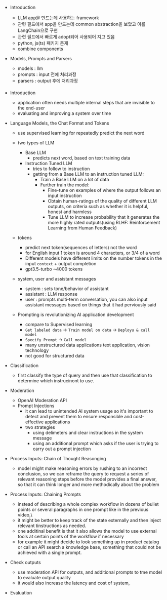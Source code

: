 - Introduction  
  - LLM app을 만드는데 사용하는 framework
  - 관련 필드에서 app을 만드는데 common abstraction을 보았고 이를 LangChain으로 구현
  - 관련 필드에서 빠르게 adopt되어 사용되어 지고 있음
  - python, js(ts) 패키지 존재
  - combine components

- Models, Prompts and Parsers
  - models : llm
  - prompts : input 전에 처리과정
  - parsers : output 후에 처리과정


####
- Introduction
  - application often needs multiple internal steps that are invisible to the end-user
  - evaluating and improving a system over time

- Language Models, the Chat Format and Tokens
  - use supervised learning for repeatedly predict the next word
  - two types of LLM
    - Base LLM
      - predicts next word, based on text training data
    - Instruction Tuned LLM
      - tries to follow to instruction
      - getting from a Base LLM to an instruction tuned LLM:
        - Train a Base LLM on a lot of data
        - Further train the model:
          - Fine-tune on examples of where the output follows an input instruction
          - Obtain human-ratings of the quality of different LLM outputs, on criteria such as whether it is helpful, honest and harmless
          - Tune LLM to increase probability that it generates the more highly rated outputs(using RLHF: Reinforcement Learning from Human Feedback)
  - tokens
    - predict next token(sequences of letters) not the word
    - for English input 1 token is around 4 characters, or 3/4 of a word
    - Different models have different limits on the number tokens in the input `context` + output completion
    - gpt3.5-turbo ~4000 tokens

  - system, user and assistant messages
    - system : sets tone/behavior of assistant
    - assistant : LLM response
    - user : prompts
    multi-term conversation, you can also input assistant messages based on things that it had perviously said


  - Prompting is revolutionizing AI application development
    - compare to Supervised learning
    - `Get labeled data` -> `Train model on data` -> `Deployu & call model`
    - `Specify Prompt` -> `Call model`
    - many unstructured data applications text application, vision technology
    - not good for structured data 

- Classification
  - first classify the type of query and then use that classification to determine which instrucinont to use.

- Moderation
  - OpenAI Moderation API
  - Prompt Injections
    - it can lead to unintended AI system usage so it's important to detect and prevent them to ensure responsible and cost-effective applications
    - two strategies
      - using delimeters and clear instructions in the system message
      - using an additional prompt which asks if the user is trying to carry out a prompt injection

- Process Inputs: Chain of Thought Reasonging
  - model might make reasoning errors by rushing to an incorrect conclusion, so we can reframe the query to request a series of relevant reasoning steps before the model provides a final answer, so that it can think longer and more methodically about the problem

- Process Inputs: Chaining Prompts
  - instead of describing a whole complex workflow in dozens of bullet points or several paragraphs in one prompt like in the previous video,\
  - it might be better to keep track of the state externally and then inject relevant tinstructions as needed.
  - one additinal benefit is that it also allows the model to use external tools at certain points of the workflow if necessary
  - for example it might decide to look something up in product catalog or call an API search a knowledge base, something that could not be achieved with a single prompt.

- Check outputs
  - use moderation API for outputs, and additional prompts to tme model to evaluate output quality 
  - it would also increase the latency and cost of system,

- Evaluation
